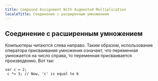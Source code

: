 ```yaml
---
title: Compound Assignment With Augmented Multiplication
localeTitle: Соединение с расширенным умножением
---
```

## Соединение с расширенным умножением

Компьютеры читаются слева направо. Таким образом, использование оператора присваивания умножения означает, что переменная умножается на число справа, то переменная присваивается произведению. Вот так:
```
var c = 2; 
 c *= 3; // Now, 'c' is equal to 6 

```